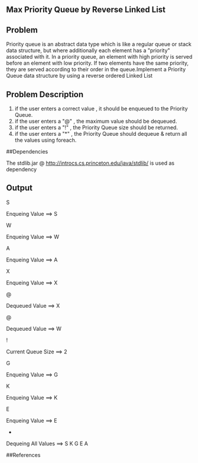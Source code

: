 ## Max Priority Queue by Reverse Linked List

## Problem 
 Priority queue is an abstract data type which is like a regular queue or stack data structure, but where additionally each element has a "priority" associated with it. In a priority queue, an element with high priority is served before an element with low priority. If two elements have the same priority, they are served according to their order in the queue.Implement a Priority Queue data structure by using a reverse ordered Linked List


## Problem Description 

 1. if the user enters a correct value , it should be enqueued to the Priority Queue. 
 2. if the user enters a "@" , the maximum value should be dequeued.
 3. if the user enters a "!" , the Priority Queue size should be returned.
 4. if the user enters a "*" , the Priority Queue should dequeue & return all the values using foreach.



##Dependencies 
 
 The stdlib.jar @ http://introcs.cs.princeton.edu/java/stdlib/ is used as dependency

## Output

S

Enqueing Value ==> S

W

Enqueing Value ==> W

A

Enqueing Value ==> A

X

Enqueing Value ==> X

@

Dequeued Value ==> X

@

Dequeued Value ==> W

!

Current Queue Size ==> 2

G

Enqueing Value ==> G

K

Enqueing Value ==> K

E

Enqueing Value ==> E

*

Dequeing All Values ==> S  K  G  E  A
 
##References



